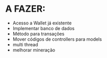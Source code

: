 # A FAZER:
- Acesso a Wallet já existente
- Implementar banco de dados
- Método para transações
- Mover códigos de controllers para models
- multi thread
- melhorar mineração